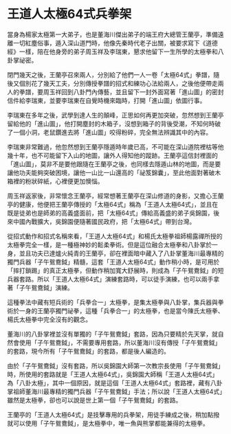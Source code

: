 # 王道人太極64式兵拳架

當身為楊家太極第一大弟子，也是董海川傑出弟子的端王府大總管王蘭亭，準備遠離一切紅塵俗事，遁入深山道門時，他像先秦時代老子出關，被要求寫下《道德經》一樣，陪在他身旁的弟子周玉祥及李瑞東，懇求他留下一生所學的太極拳和八卦掌祕密。

閉門幾天之後，王蘭亭召來兩人，分別給了他們一人一卷「太極64式」拳譜，隨後又個別花了幾天工夫，分別傳授拳譜的招式和練功心法給兩人，之後他便帶走兩人的拳譜，要周玉祥回到八卦門內傳藝，並且留下一封外面寫著「進山圖」的密封信件給李瑞東，並要李瑞東在自覺時機來臨時，打開「進山圖」依圖行事。

李瑞東在多年之後，武學到達人生的顛峰，正思如何再更加突破，忽然想到王蘭亭留給他的「進山圖」，他打開塵封的木箱子，沒想到箱子的背後受潮，不知何時破了一個小洞，老鼠鑽進去將「進山圖」咬得粉碎，完全無法辨識其中的內容。

李瑞東非常難過，他忽然想到王蘭亭隱遁時年歲已高，不可能在深山道院裡枯等他幾十年，也不可能留下入山的地圖，讓外人得知他的蹤跡。王蘭亭這信封裡面的「進山圖」，莫非不是要他跟隨在王蘭亭之後，也同樣去隱遁山林的地圖，而是要讓他功夫能夠突破困境，讓他一山比一山還高的「祕笈錦囊」，至此他面對著破木箱裡的粉狀碎紙，心裡便更加懊惱。

周玉祥返家後，非常懷念王蘭亭，經常想著王蘭亭在深山修道的身影，又擔心王蘭亭的健康，他便把王蘭亭傳授的「太極64式」稱為「王道人太極64式」，並且在既是徒弟也是師弟的高義盛面前，把「太極64式」傳給高義盛的弟子吳錦園，後來中國內戰擴大，吳錦園便隨著國民政府，把「太極64式」帶到台灣。

從招式動作和招式名稱來看，「王道人太極64式」和楊氏太極拳祖師楊露禪所授的太極拳完全一樣，是一種極神妙的鬆柔拳術。但是這位融合太極拳和八卦掌於一身，並且功夫已達爐火純青的王蘭亭，卻在裡面暗中藏入了八卦掌董海川最專精的獨門兵器「子午鴛鴦鉞」精髓，這套「王道人太極64式」動作稍小時，是可用於「摔打鎖踢」的真正太極拳，但動作稍加寬大舒展時，則成為「子午鴛鴦鉞」的短兵器套路。所以「王道人太極64式」演練套路時，可以徒手演練，也可以兩手拿著「子午鴛鴦鉞」演練。

這種拳法中藏有短兵術的「兵拳合一」太極拳，是集太極拳與八卦掌，集兵器與拳術於一身的王蘭亭獨門祕拳，這種「兵拳合一」的太極拳，也是當今陳氏太極拳、楊氏太極拳中完全沒有的觀念。

董海川的八卦掌裡並沒有單獨的「子午鴛鴦鉞」套路，因為只要精於先天掌，就自然會使用「子午鴛鴦鉞」，不需要專用套路，所以董海川沒有傳授「子午鴛鴦鉞」的套路，現今所有「子午鴛鴦鉞」的套路，都是後人編造的。

由於「子午鴛鴦鉞」沒有套路，所以吳錦園大師第一次教宗長使用「子午鴛鴦鉞」時，所使用的套路就是「王道人太極64式」，吳錦園大師稱「王道人太極64式」為「八卦太極」，其中一個原因，就是這個「王道人太極64式」套路裡，藏有八卦掌祖師董海川最專精的獨門兵器「子午鴛鴦鉞」手法；所以說「王道人太極64式」雖然是太極拳，卻也可以說是世上第一個「子午鴛鴦鉞」的套路。

王蘭亭的「王道人太極64式」是技擊專用的兵拳架，用徒手練成之後，稍加點撥就可以使用「子午鴛鴦鉞」，是太極拳中，唯一魚與熊掌都能兼得的太極拳。